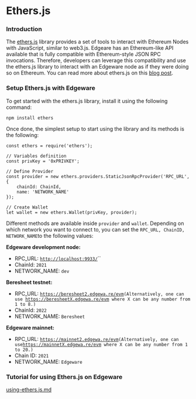 # Ethers.js

### Introduction <a href="introduction" id="introduction"></a>

The [ethers.js](https://docs.ethers.io) library provides a set of tools to interact with Ethereum Nodes with JavaScript, similar to web3.js. Edgeare has an Ethereum-like API available that is fully compatible with Ethereum-style JSON RPC invocations. Therefore, developers can leverage this compatibility and use the ethers.js library to interact with an Edgeware node as if they were doing so on Ethereum. You can read more about ethers.js on this [blog post](https://medium.com/l4-media/announcing-ethers-js-a-web3-alternative-6f134fdd06f3).

### Setup Ethers.js with Edgeware <a href="setup-ethersjs-with-moonbeam" id="setup-ethersjs-with-moonbeam"></a>

To get started with the ethers.js library, install it using the following command:

```
npm install ethers
```

Once done, the simplest setup to start using the library and its methods is the following:

```
const ethers = require('ethers');

// Variables definition
const privKey = '0xPRIVKEY';

// Define Provider
const provider = new ethers.providers.StaticJsonRpcProvider('RPC_URL', {
    chainId: ChainId,
    name: 'NETWORK_NAME'
});

// Create Wallet
let wallet = new ethers.Wallet(privKey, provider);
```

Different methods are available inside `provider` and `wallet`. Depending on which network you want to connect to, you can set the `RPC_URL, ChainID, NETWORK_NAME`to the following values:

**Edgeware development node:**

- RPC_URL: [`http://localhost:9933/`](http://localhost:9933)``
- ChainId: `2021`
- NETWORK_NAME: `dev`

**Beresheet testnet:**

- RPC_URL: [`https://beresheet2.edgewa.re/evm`](https://beresheet2.edgewa.re/evm)`(Alternatively, one can use `[`https://beresheetX.edgewa.re/evm`](https://beresheetx.edgewa.re/evm)` where X can be any number from 1 to 8.)`
- ChainId: `2022`
- NETWORK_NAME: `Beresheet`

**Edgeware mainnet:**

- RPC_URL: [`https://mainnet2.edgewa.re/evm`](https://mainnet2.edgewa.re/evm)`(Alternatively, one can use`[`https://mainnetX.edgewa.re/evm`](https://mainnetx.edgewa.re/evm)` where X can be any number from 1 to 20.)`
- Chain ID: `2021`
- NETWORK_NAME: `Edgeware`

### Tutorial for using Ethers.js on Edgeware

[using-ethers.js.md](development/develop/smart-contracts/evm-smart-contracts/tutorials/evm-basics/using-ethers.js.md)
